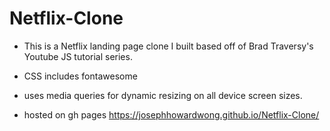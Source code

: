 # Netflix-Clone


- This is a Netflix landing page clone I built based off of Brad Traversy's Youtube JS tutorial series.

- CSS includes fontawesome

- uses media queries for dynamic resizing on all device screen sizes.

- hosted on gh pages https://josephhowardwong.github.io/Netflix-Clone/
